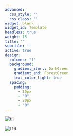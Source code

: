 ```yaml
---
advanced:
  css_style: ""
  css_class: ""
widget: blank
widget_id: Template
headless: true
weight: 15
title: ""
subtitle: ""
active: true
design:
  columns: "1"
  background:
    gradient_start: DarkGreen
    gradient_end: ForestGreen
    text_color_light: true
  spacing:
    padding:
      - 20px
      - "0"
      - 20px
      - "0"
---
```

![til](mywebsitevid.gif)

![f16](mywebsitevidf16.gif)